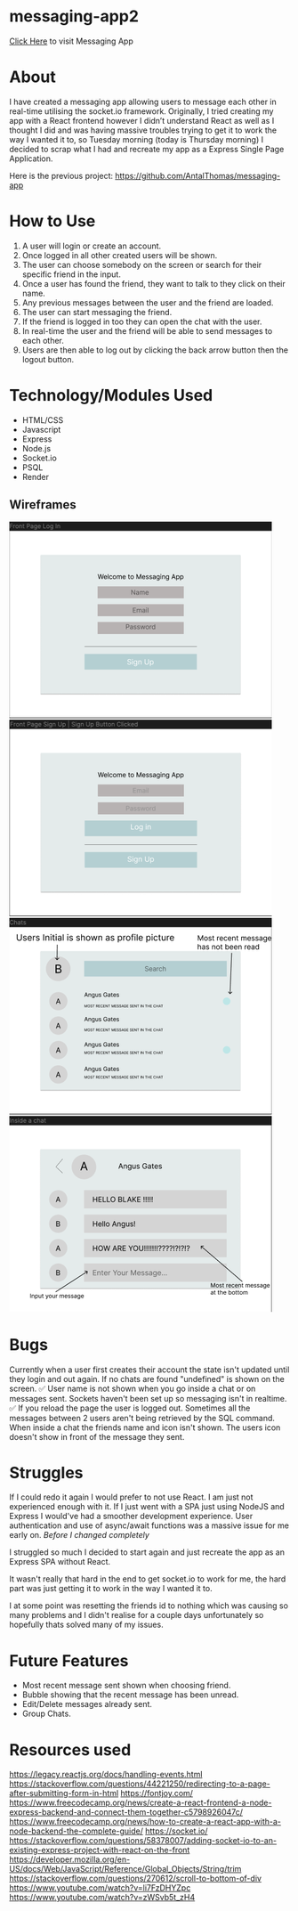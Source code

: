 # messaging-app2
[Click Here](https://messaging-app-gurg.onrender.com/) to visit Messaging App

# About
I have created a messaging app allowing users to message each other in real-time utilising the socket.io framework. Originally, I tried creating my app with a React frontend however I didn’t understand React as well as I thought I did and was having massive troubles trying to get it to work the way I wanted it to, so Tuesday morning (today is Thursday morning) I decided to scrap what I had and recreate my app as a Express Single Page Application.

Here is the previous project: https://github.com/AntalThomas/messaging-app


# How to Use
1.	A user will login or create an account.
2.	Once logged in all other created users will be shown.
3.	The user can choose somebody on the screen or search for their specific friend in the input.
4.	Once a user has found the friend, they want to talk to they click on their name.
5.	Any previous messages between the user and the friend are loaded.
6.	The user can start messaging the friend.
7.	If the friend is logged in too they can open the chat with the user.
8.	In real-time the user and the friend will be able to send messages to each other.
9.	Users are then able to log out by clicking the back arrow button then the logout button.

# Technology/Modules Used
- HTML/CSS
- Javascript
- Express
- Node.js
- Socket.io
- PSQL
- Render

## Wireframes 
![](./Wireframes/Sign%20Up%20Wireframe.png)
![](./Wireframes/Login%20Wireframe.png)
![](./Wireframes/All%20chats%20Wireframe.png)
![](./Wireframes/Inside%20a%20chat%20Wireframe.png)

# Bugs
Currently when a user first creates their account the state isn't updated until they login and out again.
If no chats are found "undefined" is shown on the screen. ✅
User name is not shown when you go inside a chat or on messages sent.
Sockets haven't been set up so messaging isn't in realtime. ✅
If you reload the page the user is logged out.
Sometimes all the messages between 2 users aren't being retrieved by the SQL command.
When inside a chat the friends name and icon isn't shown.
The users icon doesn't show in front of the message they sent.

# Struggles
If I could redo it again I would prefer to not use React. I am just not experienced enough with it. If I just went with a SPA just using NodeJS and Express I would've had a smoother development experience.
User authentication and use of async/await functions was a massive issue for me early on. *Before I changed completely*

I struggled so much I decided to start again and just recreate the app as an Express SPA without React.

It wasn't really that hard in the end to get socket.io to work for me, the hard part was just getting it to work in the way I wanted it to.

I at some point was resetting the friends id to nothing which was causing so many problems and I didn't realise for a couple days unfortunately so hopefully thats solved many of my issues.

# Future Features
- Most recent message sent shown when choosing friend.
- Bubble showing that the recent message has been unread.
- Edit/Delete messages already sent.
- Group Chats.

# Resources used
https://legacy.reactjs.org/docs/handling-events.html
https://stackoverflow.com/questions/44221250/redirecting-to-a-page-after-submitting-form-in-html
https://fontjoy.com/
https://www.freecodecamp.org/news/create-a-react-frontend-a-node-express-backend-and-connect-them-together-c5798926047c/
https://www.freecodecamp.org/news/how-to-create-a-react-app-with-a-node-backend-the-complete-guide/
https://socket.io/ 
https://stackoverflow.com/questions/58378007/adding-socket-io-to-an-existing-express-project-with-react-on-the-front 
https://developer.mozilla.org/en-US/docs/Web/JavaScript/Reference/Global_Objects/String/trim 
https://stackoverflow.com/questions/270612/scroll-to-bottom-of-div
https://www.youtube.com/watch?v=li7FzDHYZpc
https://www.youtube.com/watch?v=zWSvb5t_zH4